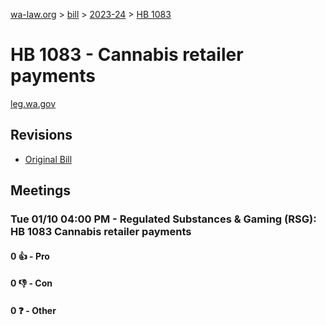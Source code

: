 [wa-law.org](/) > [bill](/bill/) > [2023-24](/bill/2023-24/) > [HB 1083](/bill/2023-24/hb/1083/)

# HB 1083 - Cannabis retailer payments
[leg.wa.gov](https://app.leg.wa.gov/billsummary?BillNumber=1083&Year=2023&Initiative=false)

## Revisions
* [Original Bill](1/)

## Meetings
### Tue 01/10 04:00 PM - Regulated Substances & Gaming (RSG): HB 1083 Cannabis retailer payments
#### 0 👍 - Pro

#### 0 👎 - Con

#### 0 ❓ - Other
